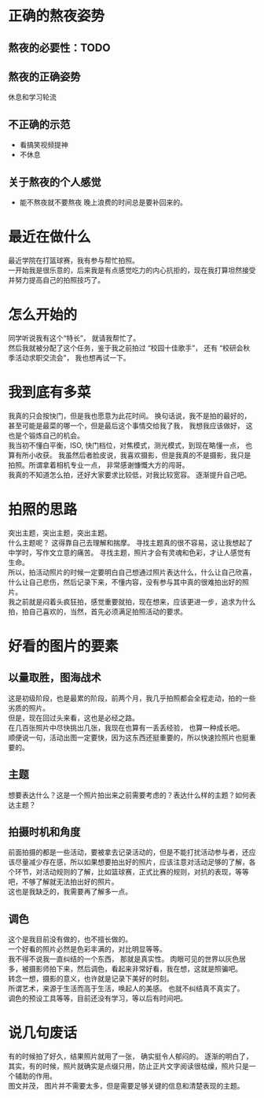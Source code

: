 # 正确的熬夜姿势
## 熬夜的必要性：TODO
## 熬夜的正确姿势
休息和学习轮流
## 不正确的示范
- 看搞笑视频提神
- 不休息
## 关于熬夜的个人感觉
- 能不熬夜就不要熬夜
晚上浪费的时间总是要补回来的。


# 最近在做什么
最近学院在打篮球赛，我有参与帮忙拍照。  
一开始我是很乐意的，后来我是有点感觉吃力的内心抗拒的，现在我打算坦然接受并努力提高自己的拍照技巧了。

# 怎么开始的
同学听说我有这个“特长”， 就请我帮忙了。  
然后我就被分配了这个任务，鉴于我之前拍过 “校园十佳歌手”， 还有 “校研会秋季活动求职交流会”， 我也想再试一下。  

# 我到底有多菜
我真的只会按快门，但是我也愿意为此花时间。
换句话说，我不是拍的最好的，甚至可能是最菜的哪一个，但是最后这个事情交给我了我， 我想我应该做好， 这也是个锻炼自己的机会。   
我当初不懂白平衡，ISO, 快门档位，对焦模式，测光模式，到现在略懂一点， 也算有所小收获。 
我虽然后者脸皮说，我喜欢摄影，但是我真的不是摄影，我只是拍照。所谓拿着相机专业一点， 非常感谢慷慨大方的闯哥。  
我真的不知道怎么拍，还好大家要求比较低，对我比较宽容。 
逐渐提升自己吧。

# 拍照的思路
突出主题，突出主题，突出主题。  
什么主题呢？ 这得靠自己去理解和揣摩。 
寻找主题真的很不容易，这让我想起了中学时，写作文立意的痛苦。 
寻找主题，照片才会有灵魂和色彩，才让人感觉有生命。  
所以，拍活动照片的时候一定要明白自己想通过照片表达什么，什么让自己欣喜， 什么让自己悲伤，然后记录下来，不懂内容，没有参与其中真的很难拍出好的照片。  
我之前就是闷着头疯狂拍，感觉重要就拍，现在想来，应该更进一步，追求为什么拍，拍自己喜欢的，当然，首先必须满足拍照活动的要求。  

# 好看的图片的要素
## 以量取胜，图海战术  
这是初级阶段，也是最累的阶段，前两个月，我几乎拍照都会全程走动，拍的一些劣质的照片。  
但是，现在回过头来看，这也是必经之路。  
在几百张照片中尽快挑出几张，我现在也算有一丢丢经验， 也算一种成长吧。  
顺便说一句，活动出图一定要快，因为这东西还挺重要的，所以快速捡照片也挺重要的。  

## 主题
想要表达什么？这是一个照片拍出来之前需要考虑的？表达什么样的主题？如何表达主题？ 

## 拍摄时机和角度
前面拍摄的都是一些活动，要被拿去记录活动的，但是不能打扰活动参与者，还应该尽量减少存在感，所以如果想要拍出好的照片，应该注意对活动足够的了解，各个环节，对活动规则的了解，比如篮球赛，正式比赛的规则，对抗的表现，等等吧，不够了解就无法拍出好的照片。  
这也是我缺乏的，我需要再了解多一点。  

## 调色
这个是我目前没有做的，也不擅长做的。  
一个好看的照片必然是色彩丰满的，对比明显等等。  
我不得不说我一直纠结的一个东西， 那就是真实性。 
肉眼可见的世界以灰色居多，被摄影师拍下来，然后调色，看起来非常好看，我在想，这就是照骗吧。  
转念一想，摄影的意义，也许就是记录下美好的时刻。  
所谓艺术，来源于生活而高于生活，唤起人的美感。 
也就不纠结真不真实了。  
调色的预设工具等等，目前还没有学习，等以后有时间吧。  

# 说几句废话
有的时候拍了好久，结果照片就用了一张， 确实挺令人郁闷的。 
逐渐的明白了，其实，有的时候，照片就确实是点缀只用，防止正片文字阅读很枯燥，照片只是一个辅助的作用。  
图文并茂， 图片并不需要太多，但是需要足够关键的信息和清楚表现的主题。  


